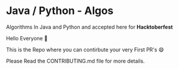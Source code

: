 # Java / Python - Algos
Algorithms In Java and Python and accepted here for **Hacktoberfest**

Hello Everyone :wave:

This is the Repo where you can contirbute your very First PR's :smile:

Please Read the CONTRIBUTING.md file for more details.
